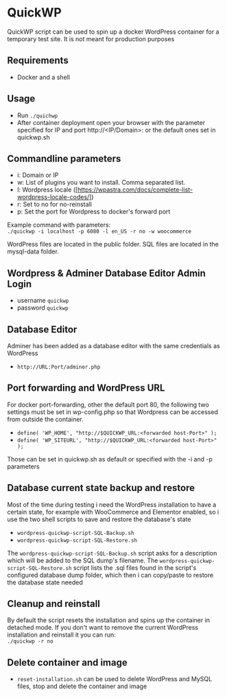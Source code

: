 # QuickWP

QuickWP script can be used to spin up a docker WordPress container for a temporary test site. It is not meant for production purposes

## Requirements

- Docker and a shell

## Usage

- Run `./quichwp`
- After container deployment open your browser with the parameter specified for IP and port http://<IP/Domain>:<forwarded host-Port> or the default ones set in quickwp.sh

## Commandline parameters

- i: Domain or IP
- w: List of plugins you want to install. Comma separated list.
- l: Wordpress locale ([https://wpastra.com/docs/complete-list-wordpress-locale-codes/])
- r: Set to no for no-reinstall
- p: Set the port for Wordpress to docker's forward port

Example command with parameters:  
`./quickwp -i localhost -p 6080 -l en_US -r no -w woocommerce`

WordPress files are located in the public folder. SQL files are located in the mysql-data folder.

## Wordpress & Adminer Database Editor Admin Login

- username `quickwp`
- password `quickwp`

## Database Editor

Adminer has been added as a database editor with the same credentials as WordPress

- `http://URL:Port/adminer.php`

## Port forwarding and WordPress URL

For docker port-forwarding, other the default port 80, the following two settings must be set in wp-config.php so that Wordpress can be accessed from outside the container.

- `define( 'WP_HOME', "http://$QUICKWP_URL:<forwarded host-Port>" );`
- `define( 'WP_SITEURL', "http://$QUICKWP_URL:<forwarded host-Port>" );`

Those can be set in quickwp.sh as default or specified with the -i and -p parameters

## Database current state backup and restore

Most of the time during testing i need the WordPress installation to have a certain state, for example with WooCommerce and Elementor enabled, so i use the two shell scripts to save and restore the database's state

- `wordpress-quickwp-script-SQL-Backup.sh`
- `wordpress-quickwp-script-SQL-Restore.sh`

The `wordpress-quickwp-script-SQL-Backup.sh` script asks for a description which will be added to the SQL dump's filename.
The `wordpress-quickwp-script-SQL-Restore.sh` script lists the .sql files found in the script's configured database dump folder, which then i can copy/paste to restore the database state needed

## Cleanup and reinstall

By default the script resets the installation and spins up the container in detached mode.
If you don't want to remove the current WordPress installation and reinstall it you can run:  
`./quickwp -r no`

## Delete container and image

- `reset-installation.sh` can be used to delete WordPress and MySQL files, stop and delete the container and image
